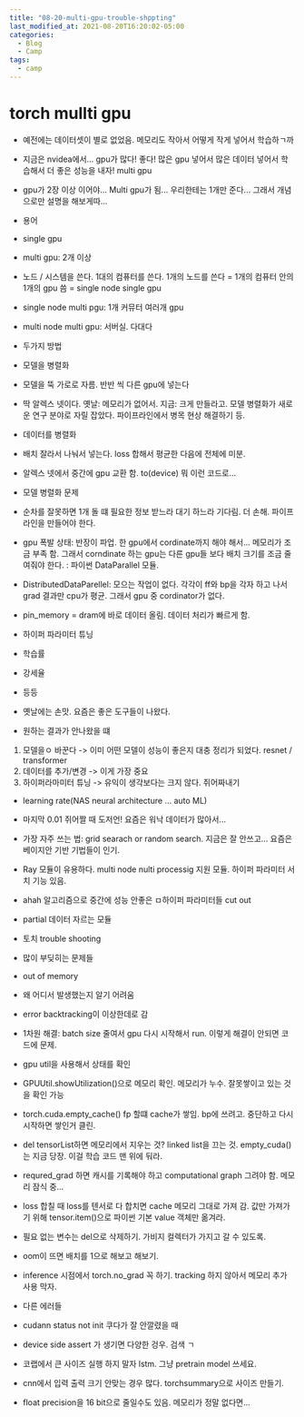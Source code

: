 ```yaml
---
title: "08-20-multi-gpu-trouble-shppting"
last_modified_at: 2021-08-20T16:20:02-05:00
categories:
  - Blog
  - Camp
tags:
  - camp
---
```

# torch mullti gpu

* 예전에는 데이터셋이 별로 없었음. 메모리도 작아서 어떻게 작게 넣어서 학습하ㄱ까

* 지금은 nvidea에서... gpu가 많다! 좋다! 많은 gpu 넣어서 많은 데이터 넣어서 학습해서 더 좋은 성능을 내자! multi gpu

* gpu가 2장 이상 이어야... Multi gpu가 됨... 우리한테는 1개만 준다... 그래서 개념으로만 설명을 해보게따...

* 용어
* single gpu
* multi gpu: 2개 이상

* 노드 / 시스템을 쓴다. 1대의 컴퓨터를 쓴다. 1개의 노드를 쓴다 = 1개의 컴퓨터 안의 1개의 gpu 씀 = single node single gpu

* single node multi pgu: 1개 커뮤터 여러개 gpu
* multi node multi gpu: 서버실. 다대다

* 두가지 방법
* 모델을 병렬화
* 모델을 뚝 가로로 자름. 반반 씩 다른 gpu에 넣는다
* 딱 알렉스 넷이다. 옛날: 메모리가 없어서. 지금: 크게 만들라고. 모델 병렬화가 새로운 연구 분야로 자릴 잡았다. 파이프라인에서 병목 현상 해결하기 등.
* 데이터를 병렬화
* 배치 잘라서 나눠서 넣는다. loss 합해서 평균한 다음에 전체에 미분.

* 알렉스 넷에서 중간에 gpu 교환 함. to(device) 뭐 이런 코드로...

* 모델 병렬화 문제
* 순차를 잘못하면 1개 돌 떄 필요한 정보 받느라 대기 하느라 기다림. 더 손해. 파이프라인을 만들어야 한다. 

* gpu 폭발 상태: 반장이 파업. 한 gpu에서 cordinate까지 해야 해서... 메모리가 조금 부족 함. 그래서 corndinate 하는 gpu는 다른 gpu들 보다 배치 크기를 조금 줄여줘야 한다. : 파이썬 DataParallel 모듈. 

* DistributedDataParellel: 모으는 작업이 없다. 각각이 ff와 bp을 각자 하고 나서 grad 결과만 cpu가 평균. 그래서 gpu 중 cordinator가 없다. 

* pin_memory = dram에 바로 데이터 올림. 데이터 처리가 빠르게 함. 

* 하이퍼 파라미터 튜닝
* 학습률
* 강세율
* 등등

* 옛날에는 손맛. 요즘은 좋은 도구들이 나왔다. 

* 원하는 결과가 안나왔을 떄
1. 모델을ㅇ 바꾼다 -> 이미 어떤 모델이 성능이 좋은지 대충 정리가 되었다. resnet / transformer
2. 데이터를 추가/변경 -> 이게 가장 중요
3. 하이퍼라마미터 튜닝 -> 유익이 생각보다는 크지 않다. 쥐어짜내기

* learning rate(NAS neural architecture ... auto ML)

* 마지막 0.01 쥐어짤 때 도저언! 요즘은 워낙 데이터가 많아서...

* 가장 자주 쓰는 법: grid searach or random search. 지금은 잘 안쓰고... 요즘은 베이지안 기반 기법들이 인기. 

* Ray 모듈이 유용하다. multi node nulti processig 지원 모듈. 하이퍼 파라미터 서치 기능 있음. 

* ahah 알고리즘으로 중간에 성능 안좋은 ㅁ하이퍼 파라미터들 cut out

* partial 데이터 자르는 모듈


* 토치 trouble shooting
* 많이 부딪히는 문제들

* out of memory
* 왜 어디서 발생했는지 알기 어려움
* error backtracking이 이상한데로 감

* 1차원 해결: batch size 줄여서 gpu 다시 시작해서 run.
이렇게 해결이 안되면 코드에 문제. 

* gpu util을 사용해서 상태를 확인

* GPUUtil.showUtilization()으로 메모리 확인. 메모리가 누수. 잘못쌓이고 있는 것을 확인 가능

* torch.cuda.empty_cache() fp 할떄 cache가 쌓임. bp에 쓰려고. 중단하고 다시 시작하면 쌓인거 클린.

* del tensorList하면 메모리에서 지우는 것? linked list을 끄는 것. empty_cuda()는 지금 당장. 이걸 학습 코드 맨 위에 둬라.

* requred_grad 하면 캐시를 기록해야 하고 computational graph 그려야 함. 메모리 잠식 중... 

* loss 합칠 때 loss를 텐서로 다 합치면 cache 메모리 그대로 가져 감. 값만 가져가기 위해 tensor.item()으로 파이썬 기본 value 객체만 옮겨라.

* 필요 없는 변수는 del으로 삭제하기. 가비지 컬렉터가 가지고 갈 수 있도록. 

* oom이 뜨면 배치를 1으로 해보고 해보기. 

* inference 시점에서 torch.no_grad 꼭 하기. tracking 하지 않아서 메모리 추가 사용 막자. 

* 다른 에러들
* cudann status not init 쿠다가 잘 안깔렸을 때

* device side assert 가 생기면 다양한 겅우. 검색 ㄱ

* 코랩에서 큰 사이즈 실행 하지 말자 lstm. 그냥 pretrain model 쓰세요. 

* cnn에서 입력 출력 크기 안맞는 경우 많다. torchsummary으로 사이즈 만들기. 

* float precision을 16 bit으로 줄일수도 있음. 메모리가 정말 없다면... 